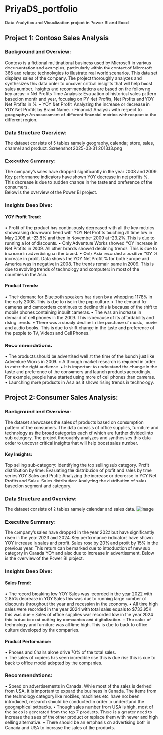 # PriyaDS_portfolio
Data Analytics and Visualization project in Power BI and Excel

## Project 1: Contoso Sales Analysis

### Background and Overview:
Contoso is a fictional multinational business used by Microsoft in various documentation and examples, particularly within the context of Microsoft 365 and related technologies to illustrate real world scenarios.
This data set displays sales of the company. The project thoroughly analyzes and synthesizes this data order to uncover critical insights that will help boost sales number.
Insights and recommendations are based on the following key areas:
•	Net Profits Time Analysis: Evaluation of historical sales pattern based on month and year, focusing on PY Net Profits, Net Profits and YOY Net Profits in %.
•	YOY Net Profit: Analyzing the increase or decrease in YOY Net Profits by Brand Name.
•	Financial Analysis with respect to geography: An assessment of different financial metrics with respect to the different region.
### Data Structure Overview:
The dataset consists of 6 tables namely geography, calendar, store, sales, channel and product.
Screenshot 2025-03-31 201333.png
### Executive Summary:
The company’s sales have dropped significantly in the year 2008 and 2009. Key performance indicators have shown YOY decrease in net profits %. This decrease is due to sudden change in the taste and preference of the consumers.  
Below is the overview of the Power BI project.
### Insights Deep Dive:
#### YOY Profit Trend:
•	Profit of the product has continuously decreased with all the key metrics showcasing downward trend with YOY Net Profits touching all time low in May 2008 at -23.8% and then in November 2009 at -23.2%. This is due to running a lot of discounts.
•	Only Adventure Works showed YOY increase in Net Profits in 2009. All other brands showed declining trends. This is due to increase in advertising on the brand.
•	Only Asia recorded a positive YOY % increase in profit. Data shows the YOY Net Profit % for both Europe and America was in negative in 2008. The trends remain same in 2009. This is due to evolving trends of technology and computers in most of the countries in the Asia.
#### Product Trends: 
•	Their demand for Bluetooth speakers has risen by a whopping 1178% in the early 2008. This is due to rise in the pop culture.
•	The demand for cameras and camcorders continues to decline this is because of the shift to mobile phones containing inbuilt cameras.
•	The was an increase in demand of cell phones in the 2009. This is because of its affordability and rising trends.
•	There was a steady decline in the purchase of music, movie and audio books. This is due to shift change in the taste and preference of the people to TV, Videos and Cell Phones.
### Recommendations:
•	The products should be advertised well at the time of the launch just like Adventure Works in 2009.
•	A through market research is required in order to cater the right audience.
•	It is important to understand the change in the taste and preference of the consumers and launch products accordingly. For example, people have started using more of cell phones than cameras.
•	Launching more products in Asia as it shows rising trends in technology.


## Project 2: Consumer Sales Analysis:

### Background and Overview:
The dataset showcases the sales of products based on consumption pattern of the consumers. The data consists of office supplies, furniture and technology as the broad categories each of which are further divided into sub category. The project thoroughly analyzes and synthesizes this data order to uncover critical insights that will help boost sales number.
#### Key Insights:
Top selling sub-category:  Identifying the top selling sub category.
 Profit distribution by time: Evaluating the distribution of profit and sales by time series
YOY Sales and Profit: Analyzing the increase or decrease in YOY Net Profits and Sales.
Sales distribution: Analyzing the distribution of sales based on segment and category.

### Data Structure and Overview:
The dataset consists of 2 tables namely calendar and sales data.
![Image](https://github.com/user-attachments/assets/c4cd8649-8531-41aa-83fb-3baab85f87e5)


### Executive Summary:
The company’s sales have dropped in the year 2022 but have significantly risen in the year 2023 and 2024. Key performance indicators have shown YOY increase in sales and profit. Sales rose by 20% and profit by 15% in the previous year. This return can be marked due to introduction of new sub category in Canada YOY and also due to increase in advertisement.
Below is the overview of the Power BI project.

### Insights Deep Dive:
#### Sales Trend:
•	The record breaking low YOY Sales was recorded in the year 2022 with 2.85% decrease in YOY Sales this was due to running large number of discounts throughout the year and recession in the economy.
•	All time high sales were recorded in the year 2024 with total sales equals to $733.95K this was due
•	Sales of office supplies was recorded low in the year 2024 this is due to cost cutting by companies and digitalization.
•	The sales of technology and furniture was all time high. This is due to back to office culture developed by the companies.
#### Product Performance:
•	Phones and Chairs alone drive 70% of the total sales.  
•	The sales of copiers has seen incredible rise this is due rise this is due to back to office model adopted by the companies.
### Recommendations:
•	Spend on advertisements in Canada. While most of the sales is derived from USA, it is important to expand the business in Canada. The items from the technology category like mobiles, machines etc. have not been introduced, research should be conducted in order to understand the geographical setbacks. 
•	Though sales number from USA is high, most of the sales is generated from the top 7 products. There is a greater need to increase the sales of the other product or replace them with newer and high selling alternative. 
•	There should be an emphasis on advertising both in Canada and USA to increase the sales of the products.
